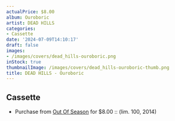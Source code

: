 ```yaml
---
actualPrice: $8.00
album: Ouroboric
artist: DEAD HILLS
categories:
- Cassette
date: '2024-07-09T14:10:17'
draft: false
images:
- /images/covers/dead_hills-ouroboric.png
inStock: true
thumbnailImage: /images/covers/dead_hills-ouroboric-thumb.png
title: DEAD HILLS - Ouroboric
---
```


## Cassette
* Purchase from [Out Of Season](https://www.outofseasonlabel.com/products/dead-hills-ouroboric-cassette-tape) for $8.00 :: (lim. 100, 2014)
